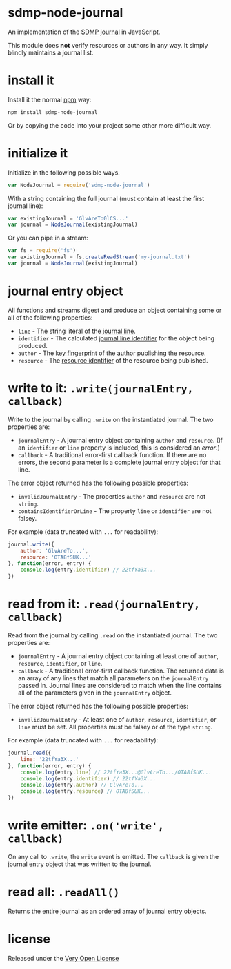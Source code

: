 # sdmp-node-journal

An implementation of the [SDMP journal](http://sdmp.io/docs/journal/) in JavaScript.

This module does **not** verify resources or authors in any way. It simply blindly maintains
a journal list.

# install it

Install it the normal [npm](https://www.npmjs.com/) way:

```sh
npm install sdmp-node-journal
```

Or by copying the code into your project some other more difficult way.

# initialize it

Initialize in the following possible ways.

```js
var NodeJournal = require('sdmp-node-journal')
```

With a string containing the full journal (must contain at least the first journal line):

```js
var existingJournal = 'GlvAreTo0lCS...'
var journal = NodeJournal(existingJournal)
```

Or you can pipe in a stream:

```js
var fs = require('fs')
var existingJournal = fs.createReadStream('my-journal.txt')
var journal = NodeJournal(existingJournal)
```
# journal entry object

All functions and streams digest and produce an object containing some or all of the
following properties:

* `line` - The string literal of the [journal line](http://sdmp.io/docs/journal/#journal-entries).
* `identifier` - The calculated
	[journal line identifier](http://sdmp.io/docs/journal/#journal-line-identifier)
	for the object being produced.
* `author` - The [key fingerprint](http://sdmp.io/docs/cryptography/#key-fingerprint)
	of the author publishing the resource.
* `resource` - The [resource identifier](http://sdmp.io/docs/resource/#resource-identifier)
	of the resource being published.

# write to it: `.write(journalEntry, callback)`

Write to the journal by calling `.write` on the instantiated journal. The two properties are:

* `journalEntry` - A journal entry object containing `author` and `resource`. (If an
	`identifier` or `line` property is included, this is considered an *error*.)
* `callback` - A traditional error-first callback function. If there are no errors, the
	second parameter is a complete journal entry object for that line.

The error object returned has the following possible properties:

* `invalidJournalEntry` - The properties `author` and `resource` are not `string`.
* `containsIdentifierOrLine` - The property `line` or `identifier` are not falsey.

For example (data truncated with `...` for readability):

```js
journal.write({
	author: 'GlvAreTo...',
	resource: 'OTA8fSUK...'
}, function(error, entry) {
	console.log(entry.identifier) // 22tfYa3X...
})
```

# read from it: `.read(journalEntry, callback)`

Read from the journal by calling `.read` on the instantiated journal. The two properties are:

* `journalEntry` - A journal entry object containing at least one of `author`, `resource`,
	`identifier`, or `line`.
* `callback` - A traditional error-first callback function. The returned data is an array
	of any lines that match all parameters on the `journalEntry` passed in. Journal lines
	are considered to match when the line contains all of the parameters given in the
	`journalEntry` object.

The error object returned has the following possible properties:

* `invalidJournalEntry` - At least one of `author`, `resource`, `identifier`, or `line` must
	be set. All properties must be falsey or of the type `string`.

For example (data truncated with `...` for readability):

```js
journal.read({
	line: '22tfYa3X...'
}, function(error, entry) {
	console.log(entry.line) // 22tfYa3X...@GlvAreTo.../OTA8fSUK...
	console.log(entry.identifier) // 22tfYa3X...
	console.log(entry.author) // GlvAreTo...
	console.log(entry.resource) // OTA8fSUK...
})
```

# write emitter: `.on('write', callback)`

On any call to `.write`, the `write` event is emitted. The `callback` is given the
journal entry object that was written to the journal.

# read all: `.readAll()`

Returns the entire journal as an ordered array of journal entry objects.

# license

Released under the [Very Open License](http://veryopenlicense.com)

